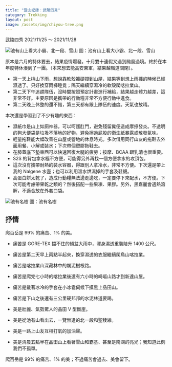 ```yaml
---
title: "登山紀錄：武陵四秀"
category: Trekking
layout: post
image: /assets/img/chiyou-tree.png
---
```


武陵四秀 2021/11/25 ～ 2021/11/28

![池有山上看大小霸、北一段、雪山](/assets/img/chiyou-pano.png)
圖：池有山上看大小霸、北一段、雪山

原本是六月的特休要去，結果疫情爆發。十月雙十連假又遇到颱風過境。終於在本年度特休湊到了一團。（本來想去能高安東軍，結果越嶺道關閉）。

- 第一天上桃山下雨，想說靠軟殼褲硬撐到山屋，結果等到想上雨褲的時候已經濕透了。只好換穿雨褲睡覺；隔天繼續穿濕冷的軟殼爬喀拉業山。
- 第二天下午追趕隊伍，沒時間按照預定計畫進行補給，結果越走體力越差，這非常不好。主要原因是攜帶的行動糧非常不方便行動中進食。
- 第二天晚上休整的還不錯，第三天都有跟上隊伍的速度。天氣也放晴。

本次還是學習到了不少有趣的東西：

- 濕紙巾是山上如廁神器，可以呵護肛門，避免殘留糞便造成摩擦發炎。不透明的狗大便袋是垃圾不落地的好物，避免擦過屁股的衛生紙暴露或散發氣味。
- 輕量拖鞋能大幅改善在山屋或營地的休息時光。多次借用同行山友的拖鞋去外面用餐、小解或裝水；下次帶個塑膠拖鞋去。
- 在膝蓋底下墊東西可以快速回復大腿的疲勞；按摩、BCAA 跟乳清也很重要。
- S2S 的背包拿水極不方便，可能得另外再找一個方便拿水的攻頂包。
- 這次沒有攜帶耐熱的裝水容器，得跟別人拿冷水，非常不方便。下次還是帶上我的 Nalgene 水壺；也可以利用溫水烘濕掉的手套及鞋襪。
- 高蛋白餅太乾了，造成行動糧無法邊走邊吃，一定要停下來配水，不方便。下次可能考慮帶果乾之類的？然後搭配一些果凍、果膠。另外，黑嘉麗會遇熱溶解，不適合放在外套口袋。

![池有名樹](/assets/img/chiyou-tree.png)
圖：池有名樹

## 抒情

爬百岳是 99% 的痛苦、1% 的美。

- 痛苦是 GORE-TEX 擋不住的傾盆大雨中，渾身濕透重裝陡升 1400 公尺。
- 痛苦是第二天早上兩點半起來，換穿濕透的衣服繼續爬鳥山喀拉業。
- 痛苦是喀拉業山深藏林中的爛泥樹根路。
- 痛苦是爬完七小時的喀拉業後還有六小時的崎嶇山路才到新達山屋。
- 痛苦是戴著冰冷的手套在小冰雹伺候下摸黑上品田山。
- 痛苦是下山之後還有三公里硬邦邦的水泥林道要踢。

- 美是壯麗、氣勢驚人的品田 V 型斷崖。
- 美是從池有山看出去，一覽無遺的北一段和聖稜線。
- 美是一路上山友互相打氣的加油聲。
- 美是清晨五點半在品田山上看著雪山和霸基、甚至是南湖的亮光；我知道此刻我們不孤單。

爬百岳是 99% 的痛苦、1% 的美；不過痛苦會過去、美會留下。
